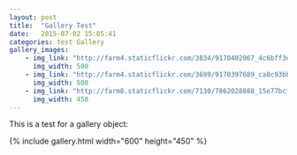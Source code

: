```yaml
---
layout: post
title:  "Gallery Test"
date:   2015-07-02 15:05:41
categories: test Gallery
gallery_images:
    - img_link: "http://farm4.staticflickr.com/3834/9170402067_4c6bff3d56_b.jpg"
      img_width: 500
    - img_link: "http://farm4.staticflickr.com/3699/9170397689_ca0c93bbc0_b.jpg"
      img_width: 500
    - img_link: "http://farm8.staticflickr.com/7130/7862028888_15e77bcf90_b.jpg"
      img_width: 450
---
```


This is a test for a gallery object:

{% include gallery.html width="600" height="450" %}